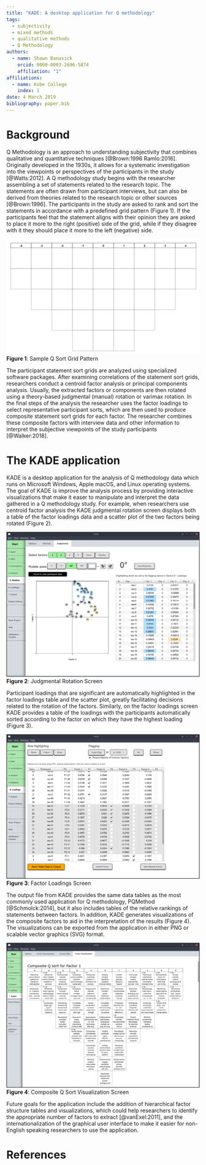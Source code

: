 ```yaml
---
title: "KADE: A desktop application for Q methodology"
tags:
  - subjectivity
  - mixed methods
  - qualitative methods
  - Q Methodology
authors:
  - name: Shawn Banasick
    orcid: 0000-0003-2696-5874
    affiliation: "1"
affiliations:
  - name: Kobe College
    index: 1
date: 4 March 2019
bibliography: paper.bib
---
```


# Background

Q Methodology is an approach to understanding subjectivity that combines qualitative and quantitative techniques [@Brown:1996 Ramlo:2016]. Originally developed in the 1930s, it allows for a systematic investigation into the viewpoints or perspectives of the participants in the study [@Watts:2012]. A Q methodology study begins with the researcher assembling a set of statements related to the research topic. The statements are often drawn from participant interviews, but can also be derived from theories related to the research topic or other sources [@Brown:1996]. The participants in the study are asked to rank and sort the statements in accordance with a predefined grid pattern (Figure 1). If the participants feel that the statement aligns with their opinion they are asked to place it more to the right (positive) side of the grid, while if they disagree with it they should place it more to the left (negative) side.

![Fig.1 - Sample Q Sort Grid Pattern](jossImage1.png)
**Figure 1**: Sample Q Sort Grid Pattern

The participant statement sort grids are analyzed using specialized software packages. After examining correlations of the statement sort grids, researchers conduct a centroid factor analysis or principal components analysis. Usually, the extracted factors or components are then rotated using a theory-based judgmental (manual) rotation or varimax rotation. In the final steps of the analysis the researcher uses the factor loadings to select representative participant sorts, which are then used to produce composite statement sort grids for each factor. The researcher combines these composite factors with interview data and other information to interpret the subjective viewpoints of the study participants [@Walker:2018].

# The KADE application

KADE is a desktop application for the analysis of Q methodology data which runs on Microsoft Windows, Apple macOS, and Linux operating systems. The goal of KADE is improve the analysis process by providing interactive visualizations that make it easer to manipulate and interpret the data gathered in a Q methodology study. For example, when researchers use centroid factor analysis the KADE judgmental rotation screen displays both a table of the factor loadings data and a scatter plot of the two factors being rotated (Figure 2).

![Fig.2 - Judgmental Rotation Screen](jossImage2.png)
**Figure 2**: Judgmental Rotation Screen

Participant loadings that are significant are automatically highlighted in the factor loadings table and the scatter plot, greatly facilitating decisions related to the rotation of the factors. Similarly, on the factor loadings screen KADE provides a table of the loadings with the participants automatically sorted according to the factor on which they have the highest loading (Figure 3).

![Fig.3 - Factor Loadings Screen](jossImage3.png)
**Figure 3**: Factor Loadings Screen

The output file from KADE provides the same data tables as the most commonly used application for Q methodology, PQMethod [@Schmolck:2014], but it also includes tables of the relative rankings of statements between factors. In addition, KADE generates visualizations of the composite factors to aid in the interpretation of the results (Figure 4). The visualizations can be exported from the application in either PNG or scalable vector graphics (SVG) format.

![Fig.4 - Sample Composite Q Sort](jossImage4.png)
**Figure 4**: Composite Q Sort Visualization Screen

Future goals for the application include the addition of hierarchical factor structure tables and visualizations, which could help researchers to identify the appropriate number of factors to extract [@vanExel:2011], and the internationalization of the graphical user interface to make it easier for non-English speaking researchers to use the application.

# References
